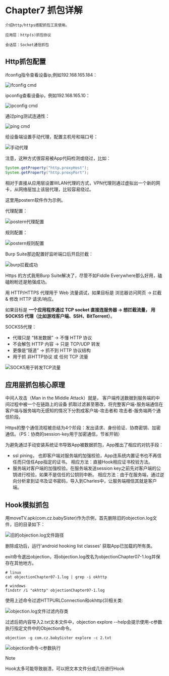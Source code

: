 # Chapter7 抓包详解

    介绍http/https搭配抓包工具使用。

    应用层：http(s)抓包协议

    会话层：Socket通信抓包

## Http抓包配置

ifconfig指令查看设备ip,例如192.168.165.184：

![ifconfig cmd](./picture/image1.png)

ipconfig查看设备ip，例如192.168.165.10：

![ipconfig cmd](./picture/image2.png)

通过ping测试连通性：

![ping cmd](./picture/image3.png)

给设备端设置手动代理，配置主机号和端口号：

![手动代理](./picture/image4.png)

注意，这种方式很容易被App代码检测或绕过，比如：

```java
System.getProperty("http.proxyHost");
System.getProperty("http.proxyPort");
```

相对于直接从应用层设置WLAN代理的方式，VPN代理则通过虚拟出一个新的网卡，从网络层加上该层代理，比较容易绕过。

这里用postern软件作为示例。

代理配置：

![postern代理配置](./picture/image5.png)

规则配置：

![postern规则配置](./picture/image6.png)

Burp Suite那边配置好监听端口后开启拦截：

![burp拦截成功](./picture/image7.png)

Https 的方式我用Burp Suite解决了，尽管不如Fiddle Everywhere那么好用，磕磕盼盼还是勉强成功。

用 HTTP/HTTPS 代理用于 Web 流量调试，如果目标是 浏览器访问网页 → 拦截 & 修改 HTTP 请求/响应。

如果目标是 **一个应用程序通过 TCP socket 直接连服务器 → 想拦截流量， 用 SOCKS5 代理（比如游戏客户端、SSH、BitTorrent）**。

SOCKS5代理：
+ 代理只是 “转发数据” → 不懂 HTTP 协议
+ 不会解包 HTTP 内容 → 只是 TCP/UDP 转发
+ 更像是“隧道” → 抓不到 HTTP 协议结构
+ 用于抓 非HTTP协议 或 任何 TCP 流量

![SOCK5用于转发TCP流量](./picture/image8.png)

## 应用层抓包核心原理

中间人攻击（Man in the Middle Attack）就是， 客户端传送数据到服务端的中间过程中被一个在链路上的设备
抓取过滤甚至篡改，将完整客户端-服务端通信在客户端与服务端均无感知的情况下分割成客户端-攻击者和
攻击者-服务端两个通信阶段。

Https的整个通信流程被总结为4个阶段：发出请求、身份验证、协商密钥、加密通信。（PS：协商的session-key用于加密通信，节省开销）

为避免通过手动安装系统证书导致App被数据抓包，App推出了相应的对抗手段：
+ ssl pining， 也即客户端对服务端的加强校验，App连系统内置证书也不再信任而只信任App指定的证书。
  相应方法：直接Hook相应证书校验方法。
+ 服务端对客户端的加强校验。在服务端发送session key之前先对客户端的公钥进行校验，如果不是信任的公钥则中断。
  相应方法：由于在服务端，通过逆向分析拿到证书及证书密码，导入到Charles中，让服务端相信其就是客户端。

## Hook模拟抓包

用moveTV.apk(com.cz.babySister)作为示例，首先删除旧的objection.log文件，旧的目录如下：

![旧的objection.log文件路径](./picture/image9.png)

删除成功后，运行'android hooking list classes' 获取App已加载的所有类。

exit命令退出objection，将objection.log改名为objectionChapter07-1.log并保存在其他地方。

```shell
# linux
cat objectionChapter07-1.log | grep -i okhttp

# windows
findstr /i "okhttp" objectionChapter07-1.log
```

使用上述命令过滤HTTPURLConnection和okhttp(3)相关类:

![objection.log文件过滤内存类](./picture/image10.png)

过滤后把内容导入2.txt文本文件中，objection explore --help会提示使用-c参数执行指定文件中的Objection命令。

```shell
objection -g com.cz.babySister explore -c 2.txt
```
![objection命令-c参数执行](./picture/image11.png)

> [!NOTE] 
> Hook太多可能导致崩溃，可以把文本文件分成几份进行Hook


